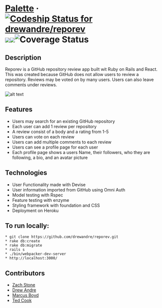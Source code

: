 # [Palette](http://reporev.herokuapp.com/) &middot; [ ![Codeship Status for drewandre/reporev](https://app.codeship.com/projects/3a1278a0-94b9-0135-3636-26f9e1beef69/status?branch=master)](https://app.codeship.com/projects/251025) <a href="https://codeclimate.com/github/drewandre/reporev/maintainability"><img src="https://api.codeclimate.com/v1/badges/f9a53a27137391842426/maintainability" /></a><a href="https://codeclimate.com/github/drewandre/reporev/test_coverage"><img src="https://api.codeclimate.com/v1/badges/f9a53a27137391842426/test_coverage" /></a>![Coverage Status](https://coveralls.io/repos/drewandre/reporev/badge.png)

## Description
Reporev is a GitHub repository review app built wit Ruby on Rails and React.
This was created because GitHub does not allow users to review a repository.
Reviews may be voted on by many users. Users can also leave comments under reviews.

![alt text](https://github.com/drewandre/reporev/blob/master/public/top_RepoRev.png)

## Features
* Users may search for an existing GitHub repository
* Each user can add 1 review per repository
* A review consist of a body and a rating from 1-5
* Users can vote on each review
* Users can add multiple comments to each review
* Users can see a profile page for each user
* Each profile page shows a users Name, their followers, who they are following, a bio, and an avatar picture

## Technologies
* User Functionality made with Devise
* User information imported from GitHub using Omni Auth
* Model testing with Rspec
* Feature testing with enzyme
* Styling framework with foundation and CSS
* Deployment on Heroku 

## To run locally:
```
* git clone https://github.com/drewandre/reporev.git
* rake db:create
* rake db:migrate
* rails s
* ./bin/webpacker-dev-server
* http://localhost:3000/
```

## Contributors
* [Zach Stone](https://github.com/zerovolts)
* [Drew Andre](https://github.com/drewandre)
* [Marcus Boyd](https://github.com/Marcus-boyd)
* [Ted Cook](https://github.com/CaptainAngus)
